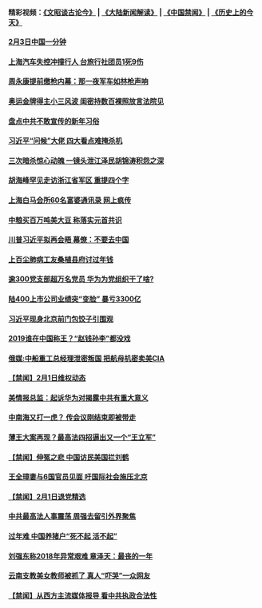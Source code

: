 #### 精彩视频：[《文昭谈古论今》](https://github.com/gfw-breaker/wenzhao/blob/master/README.md?t=02031528) | [《大陆新闻解读》](https://github.com/gfw-breaker/ntdtv-comedy/blob/master/README.md?t=02031528) | [《中国禁闻》](https://github.com/gfw-breaker/ntdtv-news/blob/master/README.md?t=02031528) | [《历史上的今天》](https://github.com/gfw-breaker/today-in-history/blob/master/README.md?t=02031528) 

#### [2月3日中国一分钟](../pages/prog204/a102503837.md?t=02031528) 

#### [上海汽车失控冲撞行人 台旅行社团员1死9伤](../pages/prog204/a102503753.md?t=02031528) 

#### [周永康提前缴枪内幕：那一夜军车如林枪声响](../pages/prog204/a102503611.md?t=02031528) 

#### [奥运金牌得主小三风波 闺密持数百裸照放言法院见](../pages/prog204/a102503607.md?t=02031528) 

#### [盘点中共不敢宣传的新年习俗](../pages/prog204/a102503575.md?t=02031528) 

#### [习近平“问候”大佬 四大看点难掩杀机](../pages/prog204/a102503556.md?t=02031528) 

#### [三次暗杀惊心动魄 一镜头泄江泽民胡锦涛积怨之深](../pages/prog204/a102502839.md?t=02031528) 

#### [胡海峰罕见走访浙江省军区 重提四个字](../pages/prog204/a102503505.md?t=02031528) 

#### [上海白马会所60名富婆通讯录  网上疯传](../pages/prog204/a102503478.md?t=02031528) 

#### [中粮买百万吨美大豆 称落实元首共识](../pages/prog204/a102503396.md?t=02031528) 

#### [川普习近平拟再会晤 幕僚：不要去中国](../pages/prog204/a102503340.md?t=02031528) 

#### [上百尘肺病工友桑植县府讨过年钱](../pages/prog204/a102503280.md?t=02031528) 


#### [逾300党支部超万名党员 华为为党组织干了啥?](../pages/prog204/a102503232.md?t=02031528) 

#### [陆400上市公司业绩突“变脸” 暴亏3300亿](../pages/prog204/a102502978.md?t=02031528) 

#### [习近平现身北京前门包饺子引围观](../pages/prog204/a102502913.md?t=02031528) 

#### [2019谁在中国称王？“赵钱孙李”都没戏](../pages/prog204/a102502853.md?t=02031528) 

#### [俄媒:中船重工总经理泄密叛国 把航母机密卖美CIA](../pages/prog204/a102502788.md?t=02031528) 

#### [【禁闻】2月1日维权动态](../pages/prog204/a102502792.md?t=02031528) 

#### [美情报总监：起诉华为对揭露中共有重大意义](../pages/prog204/a102502775.md?t=02031528) 

#### [中南海又打一虎？ 传会议刚结束即被带走](../pages/prog204/a102502755.md?t=02031528) 

#### [薄王大案再现？最高法四招逼出又一个“王立军”](../pages/prog204/a102502716.md?t=02031528) 

#### [【禁闻】伸冤之悲 中国访民美国拦刘鹤](../pages/prog204/a102502743.md?t=02031528) 

#### [王全璋妻与6国官员见面 吁国际社会施压北京](../pages/prog204/a102502714.md?t=02031528) 

#### [【禁闻】2月1日退党精选](../pages/prog204/a102502734.md?t=02031528) 

#### [中共最高法人事震荡 周强去留引外界聚焦](../pages/prog204/a102502704.md?t=02031528) 

#### [过年难 中国养猪户“死不起 活不起”](../pages/prog204/a102502297.md?t=02031528) 

#### [刘强东称2018年异常艰难 章泽天：最丧的一年](../pages/prog204/a102502644.md?t=02031528) 

#### [云南支教美女教师被抓了 真人“吓哭”一众网友](../pages/prog204/a102502584.md?t=02031528) 

#### [【禁闻】从西方主流媒体报导 看中共执政合法性](../pages/prog204/a102502567.md?t=02031528) 

